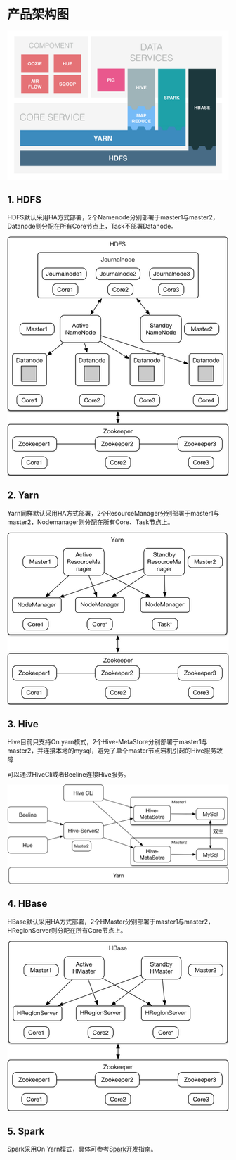 # 产品架构图

![](/images/jiagou.png)

## 1. HDFS

HDFS默认采用HA方式部署，2个Namenode分别部署于master1与master2，Datanode则分配在所有Core节点上，Task不部署Datanode。

![](/images/developer/hdfs.jpg)

## 2. Yarn

Yarn同样默认采用HA方式部署，2个ResourceManager分别部署于master1与master2，Nodemanager则分配在所有Core、Task节点上。

![](/images/developer/yarn.jpg)

## 3. Hive

Hive目前只支持On yarn模式，2个Hive-MetaStore分别部署于master1与master2，并连接本地的mysql，避免了单个master节点宕机引起的Hive服务故障

可以通过HiveCli或者Beeline连接Hive服务。

![](/images/developer/hive.jpg)

## 4. HBase

HBase默认采用HA方式部署，2个HMaster分别部署于master1与master2，HRegionServer则分配在所有Core节点上。

![](/images/developer/hbase.jpg)

## 5. Spark

Spark采用On Yarn模式，具体可参考[Spark开发指南](https://docs.ucloud.cn/uhadoop/developer/sparkdev)。